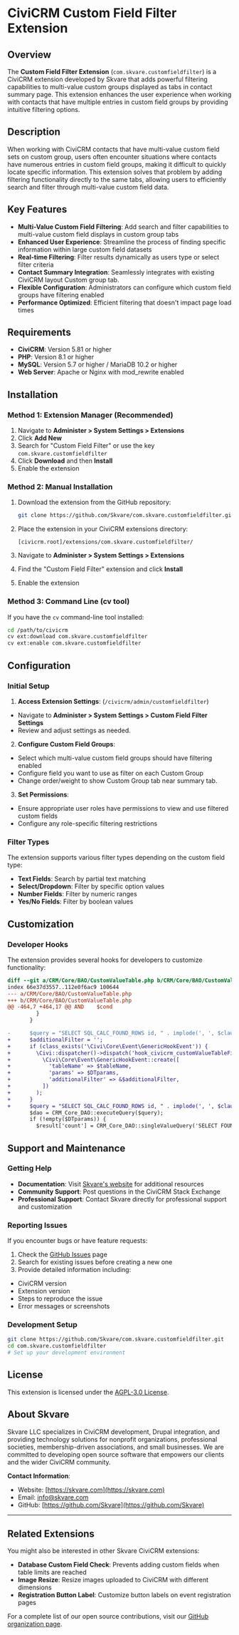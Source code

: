 # CiviCRM Custom Field Filter Extension

## Overview

The **Custom Field Filter Extension** (`com.skvare.customfieldfilter`) is a CiviCRM extension developed by Skvare that adds powerful filtering capabilities to multi-value custom groups displayed as tabs in contact summary page. This extension enhances the user experience when working with contacts that have multiple entries in custom field groups by providing intuitive filtering options.

## Description

When working with CiviCRM contacts that have multi-value custom field sets on custom group, users often encounter situations where contacts have numerous entries in custom field groups, making it difficult to quickly locate specific information. This extension solves that problem by adding filtering functionality directly to the same tabs, allowing users to efficiently search and filter through multi-value custom field data.

## Key Features

- **Multi-Value Custom Field Filtering**: Add search and filter capabilities to multi-value custom field displays in custom group tabs
- **Enhanced User Experience**: Streamline the process of finding specific information within large custom field datasets
- **Real-time Filtering**: Filter results dynamically as users type or select filter criteria
- **Contact Summary Integration**: Seamlessly integrates with existing CiviCRM layout Custom group tab.
- **Flexible Configuration**: Administrators can configure which custom field groups have filtering enabled
- **Performance Optimized**: Efficient filtering that doesn't impact page load times

## Requirements

- **CiviCRM**: Version 5.81 or higher
- **PHP**: Version 8.1 or higher
- **MySQL**: Version 5.7 or higher / MariaDB 10.2 or higher
- **Web Server**: Apache or Nginx with mod_rewrite enabled

## Installation

### Method 1: Extension Manager (Recommended)

1. Navigate to **Administer > System Settings > Extensions**
2. Click **Add New**
3. Search for "Custom Field Filter" or use the key `com.skvare.customfieldfilter`
4. Click **Download** and then **Install**
5. Enable the extension

### Method 2: Manual Installation

1. Download the extension from the GitHub repository:
   ```bash
   git clone https://github.com/Skvare/com.skvare.customfieldfilter.git
   ```

2. Place the extension in your CiviCRM extensions directory:
   ```
   [civicrm.root]/extensions/com.skvare.customfieldfilter/
   ```

3. Navigate to **Administer > System Settings > Extensions**
4. Find the "Custom Field Filter" extension and click **Install**
5. Enable the extension

### Method 3: Command Line (cv tool)

If you have the `cv` command-line tool installed:

```bash
cd /path/to/civicrm
cv ext:download com.skvare.customfieldfilter
cv ext:enable com.skvare.customfieldfilter
```

## Configuration

### Initial Setup
1. **Access Extension Settings**: (`/civicrm/admin/customfieldfilter`)
  - Navigate to **Administer > System Settings > Custom Field Filter Settings**
  - Review and adjust settings as needed.

2. **Configure Custom Field Groups**:
  - Select which multi-value custom field groups should have filtering enabled
  - Configure  field you want to use as filter on each Custom Group
  - Change order/weight to show Custom Group tab near summary tab.

3. **Set Permissions**:
  - Ensure appropriate user roles have permissions to view and use filtered custom fields
  - Configure any role-specific filtering restrictions

### Filter Types

The extension supports various filter types depending on the custom field type:

- **Text Fields**: Search by partial text matching
- **Select/Dropdown**: Filter by specific option values
- **Number Fields**: Filter by numeric ranges
- **Yes/No Fields**: Filter by boolean values

## Customization
### Developer Hooks

The extension provides several hooks for developers to customize functionality:

```patch
diff --git a/CRM/Core/BAO/CustomValueTable.php b/CRM/Core/BAO/CustomValueTable.php
index 66e37d3557..112e0f6ac9 100644
--- a/CRM/Core/BAO/CustomValueTable.php
+++ b/CRM/Core/BAO/CustomValueTable.php
@@ -464,7 +464,17 @@ AND    $cond
         }
       }

-      $query = "SELECT SQL_CALC_FOUND_ROWS id, " . implode(', ', $clauses) . " FROM $tableName WHERE entity_id = $entityID {$orderBy} {$limit}";
+      $additionalFilter = '';
+      if (class_exists('\Civi\Core\Event\GenericHookEvent')) {
+        \Civi::dispatcher()->dispatch('hook_civicrm_customValueTableFilter',
+          \Civi\Core\Event\GenericHookEvent::create([
+            'tableName' => $tableName,
+            'params' => $DTparams,
+            'additionalFilter' => &$additionalFilter,
+          ])
+        );
+      }
+      $query = "SELECT SQL_CALC_FOUND_ROWS id, " . implode(', ', $clauses) . " FROM $tableName WHERE entity_id = $entityID {$additionalFilter} {$orderBy} {$limit}";
       $dao = CRM_Core_DAO::executeQuery($query);
       if (!empty($DTparams)) {
         $result['count'] = CRM_Core_DAO::singleValueQuery('SELECT FOUND_ROWS()');
```

## Support and Maintenance

### Getting Help

- **Documentation**: Visit [Skvare's website](https://skvare.com) for additional resources
- **Community Support**: Post questions in the CiviCRM Stack Exchange
- **Professional Support**: Contact Skvare directly for professional support and customization

### Reporting Issues

If you encounter bugs or have feature requests:

1. Check the [GitHub Issues](https://github.com/Skvare/com.skvare.customfieldfilter/issues) page
2. Search for existing issues before creating a new one
3. Provide detailed information including:
  - CiviCRM version
  - Extension version
  - Steps to reproduce the issue
  - Error messages or screenshots


### Development Setup

```bash
git clone https://github.com/Skvare/com.skvare.customfieldfilter.git
cd com.skvare.customfieldfilter
# Set up your development environment
```

## License

This extension is licensed under the [AGPL-3.0 License](LICENSE.txt).

## About Skvare

Skvare LLC specializes in CiviCRM development, Drupal integration, and providing technology solutions for nonprofit organizations, professional societies, membership-driven associations, and small businesses. We are committed to developing open source software that empowers our clients and the wider CiviCRM community.

**Contact Information**:
- Website: [https://skvare.com](https://skvare.com)
- Email: info@skvare.com
- GitHub: [https://github.com/Skvare](https://github.com/Skvare)

---

## Related Extensions

You might also be interested in other Skvare CiviCRM extensions:

- **Database Custom Field Check**: Prevents adding custom fields when table limits are reached
- **Image Resize**: Resize images uploaded to CiviCRM with different dimensions
- **Registration Button Label**: Customize button labels on event registration pages

For a complete list of our open source contributions, visit our [GitHub organization page](https://github.com/Skvare).
